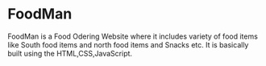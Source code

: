 # FoodMan
FoodMan is a Food Odering Website where it includes variety of food items like South food items and north food items and Snacks etc. It is basically built using the HTML,CSS,JavaScript.
